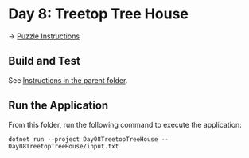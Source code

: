# Day 8: Treetop Tree House

→ [Puzzle Instructions](./PUZZLE-PART-1.md)

## Build and Test

See [Instructions in the parent folder](../README.md).

## Run the Application

From this folder, run the following command to execute the application:

```shell
dotnet run --project Day08TreetopTreeHouse -- Day08TreetopTreeHouse/input.txt
```
